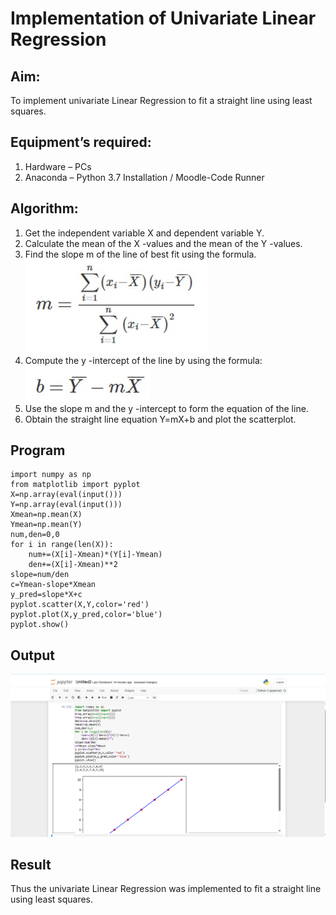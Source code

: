 # Implementation of Univariate Linear Regression
## Aim:
To implement univariate Linear Regression to fit a straight line using least squares.
## Equipment’s required:
1.	Hardware – PCs
2.	Anaconda – Python 3.7 Installation / Moodle-Code Runner
## Algorithm:
1. Get the independent variable X and dependent variable Y.
2. Calculate the mean of the X -values and the mean of the Y -values.
3. Find the slope m of the line of best fit using the formula.
             ![alt text](image-1.png)
4. Compute the y -intercept of the line by using the formula:![alt text](image-2.png)
5. Use the slope m and the y -intercept to form the equation of the line.
6. Obtain the straight line equation Y=mX+b and plot the scatterplot.

## Program
```
import numpy as np
from matplotlib import pyplot
X=np.array(eval(input()))
Y=np.array(eval(input()))
Xmean=np.mean(X)
Ymean=np.mean(Y)
num,den=0,0
for i in range(len(X)):
    num+=(X[i]-Xmean)*(Y[i]-Ymean)
    den+=(X[i]-Xmean)**2
slope=num/den
c=Ymean-slope*Xmean
y_pred=slope*X+c
pyplot.scatter(X,Y,color='red')
pyplot.plot(X,y_pred,color='blue')
pyplot.show()

```
## Output
![output](<Screenshot 2024-12-23 142238.png>)

## Result
Thus the univariate Linear Regression was implemented to fit a straight line using least squares.
